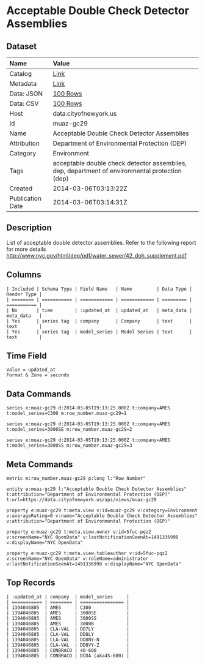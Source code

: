 # Acceptable Double Check Detector Assemblies

## Dataset

| Name | Value |
| :--- | :---- |
| Catalog | [Link](https://catalog.data.gov/dataset/acceptable-double-check-detector-assemblies-4bc46) |
| Metadata | [Link](https://data.cityofnewyork.us/api/views/muaz-gc29) |
| Data: JSON | [100 Rows](https://data.cityofnewyork.us/api/views/muaz-gc29/rows.json?max_rows=100) |
| Data: CSV | [100 Rows](https://data.cityofnewyork.us/api/views/muaz-gc29/rows.csv?max_rows=100) |
| Host | data.cityofnewyork.us |
| Id | muaz-gc29 |
| Name | Acceptable Double Check Detector Assemblies |
| Attribution | Department of Environmental Protection (DEP) |
| Category | Environment |
| Tags | acceptable double check detector assemblies, dep, department of environmental protection (dep) |
| Created | 2014-03-06T03:13:22Z |
| Publication Date | 2014-03-06T03:14:31Z |

## Description

List of acceptable double detector assemblies. Refer to the following report for more details http://www.nyc.gov/html/dep/pdf/water_sewer/42_doh_supplement.pdf

## Columns

```ls
| Included | Schema Type | Field Name   | Name         | Data Type | Render Type |
| ======== | =========== | ============ | ============ | ========= | =========== |
| No       | time        | :updated_at  | updated_at   | meta_data | meta_data   |
| Yes      | series tag  | company      | Company      | text      | text        |
| Yes      | series tag  | model_series | Model Series | text      | text        |
```

## Time Field

```ls
Value = updated_at
Format & Zone = seconds
```

## Data Commands

```ls
series e:muaz-gc29 d:2014-03-05T19:13:25.000Z t:company=AMES t:model_series=C300 m:row_number.muaz-gc29=1

series e:muaz-gc29 d:2014-03-05T19:13:25.000Z t:company=AMES t:model_series=3000SE m:row_number.muaz-gc29=2

series e:muaz-gc29 d:2014-03-05T19:13:25.000Z t:company=AMES t:model_series=3000SS m:row_number.muaz-gc29=3
```

## Meta Commands

```ls
metric m:row_number.muaz-gc29 p:long l:"Row Number"

entity e:muaz-gc29 l:"Acceptable Double Check Detector Assemblies" t:attribution="Department of Environmental Protection (DEP)" t:url=https://data.cityofnewyork.us/api/views/muaz-gc29

property e:muaz-gc29 t:meta.view v:id=muaz-gc29 v:category=Environment v:averageRating=0 v:name="Acceptable Double Check Detector Assemblies" v:attribution="Department of Environmental Protection (DEP)"

property e:muaz-gc29 t:meta.view.owner v:id=5fuc-pqz2 v:screenName="NYC OpenData" v:lastNotificationSeenAt=1491336998 v:displayName="NYC OpenData"

property e:muaz-gc29 t:meta.view.tableauthor v:id=5fuc-pqz2 v:screenName="NYC OpenData" v:roleName=administrator v:lastNotificationSeenAt=1491336998 v:displayName="NYC OpenData"
```

## Top Records

```ls
| :updated_at | company  | model_series     | 
| =========== | ======== | ================ | 
| 1394046805  | AMES     | C300             | 
| 1394046805  | AMES     | 3000SE           | 
| 1394046805  | AMES     | 3000SS           | 
| 1394046805  | AMES     | 3000B            | 
| 1394046805  | CLA-VAL  | DD7LY            | 
| 1394046805  | CLA-VAL  | DD8LY            | 
| 1394046805  | CLA-VAL  | DD8NY-N          | 
| 1394046805  | CLA-VAL  | DD8VY-Z          | 
| 1394046805  | CONBRACO | 40-600           | 
| 1394046805  | CONBRACO | DCDA (aka4S-600) | 
```